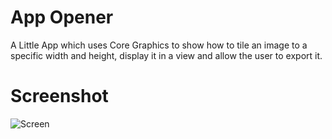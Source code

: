 # App Opener

A Little App which uses Core Graphics to show how to tile an image to  a specific width and height, display it in a view and allow the user to export it.

# Screenshot

![Screen](http://idzr.org/6jih)